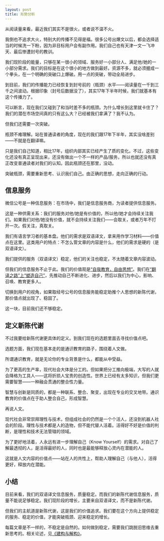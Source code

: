 ```yaml
---
layout: post
title: 形势分析
---
```


从阅读量来看，最近我们其实不是很火，或者说不温不火。

我倒也不追求大火，特别大的传播不见得是福。很多公号出爆文以后，都会选择适当的时候洗一下粉，因为非目标用户会有副作用。我们自己也有天津一文一飞冲天、最后惨遭封号的教训。

我们现阶段的能量，只够在某一很小的领域、服务好一小部分人、满足他/她的一小部分需求。我们的目标是在这个很小的地方做到最好。资源不多，就必须握成一个拳头，在一个明确的突破口上爆破。用一点的突破，带动全局进步。

到目前，我们的传播能力已经恢复到封号前的（瓶颈）水平——阅读量在一千到三千之间波动。根据印象（封号后数据没了），其实17年下半年时候，我们就基本有这个传播力了。

可以断言，现在我们又碰到了和当时差不多的瓶颈。为什么增长到这里就卡住了？我们的潜在市场空间真的只有这么大？已经被我们拿满了？我不认为。

但我们还需要一次突破。

瓶颈不难理解。站在普通读者的角度，现在的我们跟17年下半年，其实没啥差别——不就是在翻译嘛。

只是我们自己知道，相比17年，组织内部其实已经产生了质的变化。不过，这些变化还没有真正呈现出来，还没有做出一个不一样的产品/服务，所以也就还没有真正改变普通读者对我们的认知。因此瓶颈还在那里，没动。

突破瓶颈，需要重新思考、认识我们自己。由正确的思想，走向正确的行动。

## 信息服务

微信公号是一种信息服务：在市场中，我们是信息服务商，为读者提供信息服务。

这是一种供需关系：我们的服务对他/她是有价值的，所以他/她才会持续关注我们。如果我们对他/她没有价值，就不会持续关注我们——会取关，或者万年不打开一次。假关注，真取关。

我们有语言学习者的基本盘。他们的需求是双语译文，拿来用作学习材料——价值点在这里。这类用户的特点：不怎么管文章的内容是什么，他们的需求是硬的（是双语译文）。

我们提供的服务（双语译文）稳定，他们的关注也稳定，不太随着文章内容波动。

但我们的信息服务不止于此。我们的价值观是[“自我教育，自由思想”](https://blog.qujinghao.com/Strategy-Memo/)。我们在[“翻译之路”上“塑造自己”](https://blog.qujinghao.com/Why-Translation/)，先推动自己不断进化、进步，然后以我们为中心，影响、召唤、教育更多人。

切换到用户的视角，如果取经号公号的信息服务能稳定助推个人思想的新陈代谢，那价值点就出现了、稳固了。

这一块，目前我们还不够稳定。

## 定义新陈代谢

不过我要给新陈代谢更具体的定义。到我们现在的选题里面去寻找价值点吧。

选题方面，我们现在基本走的是通识教育的路子，围绕着人文做。

所谓通识教育，就是无论你的专业背景是什么，都能从中受益。

为了更高的生产率，现代社会大体是分工的。但如果把分工推向极端，大写的人就会降格为工具人——这将折损人宝贵的创造性。世界上已经有太多知识，但我们更需要智慧——一种融会贯通的整合性力量。

智慧与创新是同质的，都是一种联系、整合、聚变，出现在专业的交叉地带。通识教育的价值点在于助人整合自己，形成智慧。

再说人文。

现代社会非常崇拜理性与技术，但组成社会的仍然是一个个活人，还没到机器人社会的阶段。理性与技术都是人的造物，但不能代替人活着。活得好不好是价值的判断，是理性和技术无法管辖的领域。

为了更好地活着，人永远有进一步理解自己（Know Yourself）的需求。对自己了解最透彻的人，是活得最好的人，同时也是最能够释放心灵内在潜能的人。

这就是人文内容的价值点——站在人的共性上，帮助人理解自己（与他人），活得更好，释放内在潜能。

## 小结

目前来看，我们的双语译文信息服务，质量稳定。而我们的新陈代谢信息服务，质量不能说足够稳定。我们现阶段的增长，主要来自双语译文，而不是新陈代谢。

但我们的主航道是新陈代谢，这是我们的价值追求。我们要在这个方向上提供稳定的服务、稳定的价值，才能突破瓶颈、迎来稳定的增长。

每篇文章是不一样的，不稳定是自然的。如何做到稳定，需要我们跳脱旧思维去重新思考的。相关论述，见[《建构与解构》](https://blog.qujinghao.com/information-literacy/)。